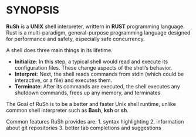 # SYNOPSIS
**RuSh** is a __UNIX__ shell interpreter, writtern in **RUST** programming language. Rust is a multi-paradigm, general-purpose programming language designed for performance and safety, especially safe concurrency.

A shell does three main things in its lifetime.

- __Initialize__: In this step, a typical shell would read and execute its configuration files. These change aspects of the shell’s behavior.
- __Interpret__: Next, the shell reads commands from stdin (which could be interactive, or a file) and executes them.
- __Terminate__: After its commands are executed, the shell executes any shutdown commands, frees up any memory, and terminates.


The Goal of RuSh is to be a better and faster Unix shell runtime, unlike common shell interpreter such as __Bash__, __ksh__ or __sh__.

Common features RuSh provides are:
	1. syntax highlighting
	2. information about git repositories
	3. better tab completions and suggestions
